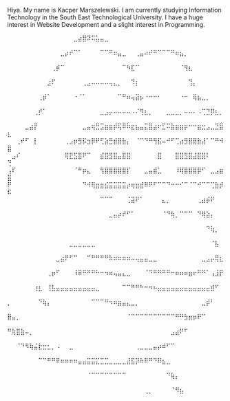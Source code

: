 Hiya. My name is Kacper Marszelewski.
I am currently studying Information Technology in the South East Technological University.
I have a huge interest in Website Development and a slight interest in Programming.

⠀⠀⠀⠀⠀⠀⠀⠀⠀⠀⠀⠀⠀⠀⠀⣀⣴⣿⠽⠭⣥⣤⣀⠀⠀⠀⠀⠀⠀⠀⠀⠀⠀⠀⠀⠀⠀⠀⠀⠀⠀⠀⠀⠀⠀⠀⠀⠀⠀⠀
⠀⠀⠀⠀⠀⠀⠀⠀⠀⠀⠀⠀⣀⡴⠞⠉⠁⠀⠀⠀⠀⠉⠉⠛⠶⣤⣀⠀⠀⢀⣤⠴⠞⠛⠉⠉⠉⠛⠶⣦⡀⠀⠀⠀⠀⠀⠀⠀⠀⠀
⠀⠀⠀⠀⠀⠀⠀⠀⠀⠀⢀⡾⠉⠀⠀⠀⠀⠀⠀⠀⠀⠀⠀⠀⠀⠀⠉⠳⣏⠉⠀⠀⠀⠀⠀⠀⠀⠀⠀⠈⢻⣆⠀⠀⠀⠀⠀⠀⠀⠀
⠀⠀⠀⠀⠀⠀⠀⠀⠀⣰⠏⠀⠀⠀⠀⠀⠀⢀⣠⠤⠤⠤⠤⢤⣄⡀⠀⠀⠹⡆⠀⠀⠀⠀⠀⠀⠀⠀⠀⠀⠀⢹⡄⠀⠀⠀⠀⠀⠀⠀
⠀⠀⠀⠀⠀⠀⠀⢀⡾⠁⠀⠀⠀⠀⠀⠐⠈⠁⠀⠀⠀⠀⠀⠀⠀⠉⠛⠶⢤⣽⡦⠐⠒⠒⠂⠀⠀⠀⠀⠐⠒⠀⢿⣦⣀⡀⠀⠀⠀⠀
⠀⠀⠀⠀⠀⠀⢀⡞⠁⠀⠀⠀⠀⠀⠀⠀⠀⠀⠀⠀⠀⣀⣠⡤⠤⠤⠤⠤⠠⠌⢻⣆⡀⠀⠀⠀⣀⣀⣀⡀⠤⠤⠄⠠⢉⣙⡿⣆⡀⠀
⠀⠀⠀⠀⣀⣴⡟⠀⠀⠀⠀⠀⠀⠀⠀⠀⠀⣀⣤⢶⣛⣩⣶⣶⡾⢯⠿⠷⣖⣦⣤⣍⣿⣴⠖⣋⠭⣷⣶⣶⡶⠒⠒⣶⣒⣠⣀⣙⣿⣆
⠀⠀⢀⠞⠋⠀⡇⠀⠀⠀⠀⠀⠀⢀⣠⡶⣻⡯⣲⡿⠟⢋⣵⣛⣾⣿⣷⡄⠀⠈⠉⠙⠛⢻⣯⠤⠚⠋⢉⣴⣻⣿⣿⣷⣼⠁⠉⠛⠺⣿
⠀⣠⠎⠀⠀⠀⠀⠀⠀⠀⠀⠀⠀⢿⣟⣫⣿⠟⠉⠀⠀⣾⣿⣻⣿⣤⣿⣿⠀⠀⠀⠀⠀⠀⣿⠀⠀⠀⣿⣿⣻⣿⣼⣿⣿⠇⠀⠀⠀⢙
⢠⠏⠀⠀⠀⠀⠀⠀⠀⠀⠀⠀⠀⠀⠀⠈⠛⡶⣄⠀⠀⢻⣿⣿⣿⣿⣿⡏⠀⠀⠀⣀⣤⣾⣁⠀⠀⠀⠸⢿⣿⣿⣿⡿⠋⠀⣀⣠⣶⣿
⠟⠀⠀⠀⠀⠀⠀⠀⠀⠀⠀⠀⠀⠀⠀⠀⠀⠙⠺⢿⣶⣶⣮⣭⣭⣭⣭⡴⢶⣶⣾⠿⠟⠋⠉⠉⠙⠒⠒⠊⠉⠈⠉⠚⠉⠉⢉⣷⡾⠯
⠀⠀⠀⠀⠀⠀⠀⠀⠀⠀⠀⠀⠀⠀⠀⠀⠀⠀⠀⠀⠀⠉⠉⠉⠀⠀⠀⢈⣽⠟⠁⠀⠀⠀⠀⣄⡀⠀⠀⠀⠀⠀⠀⢀⣴⡾⠟⠀⠀⠀
⠀⠀⠀⠀⠀⠀⠀⠀⠀⠀⠀⠀⠀⠀⠀⠀⠀⠀⠀⠀⠀⠀⠀⣀⣤⡴⠞⠋⠁⠀⠀⠀⠀⠀⠀⠈⠙⢷⡀⠉⠉⠉⠀⠙⢿⣵⡄⠀⠀⠀
⠀⠀⠀⠀⠀⠀⠀⠀⠀⠀⠀⠀⠀⠀⠀⠀⠀⠀⠀⠀⠀⠀⠀⠀⠀⠀⠀⠀⠀⠀⠀⠀⠀⠀⠀⠀⠀⠀⠀⠀⠀⠀⠀⠀⠀⠙⢷⡀⠀⠀
⠀⠀⠀⠀⠀⠀⠀⠀⠀⠀⠀⠀⠀⠀⣀⣀⣀⣀⣀⣀⠀⠀⠀⠀⠀⠀⠀⠀⠀⠀⠀⠀⠀⠀⠀⠀⠀⠀⠀⠀⠀⠀⠀⠀⠀⠀⠈⣧⠀⠀
⠀⠀⠀⠀⠀⠀⠀⠀⠀⠀⠀⣀⣴⠟⠋⠉⠀⠀⠉⠛⠛⠛⠛⠷⠶⠶⠶⠶⠤⢤⣤⣤⣀⣀⠀⠀⠀⠀⠀⠀⠀⠀⠀⠀⣀⣠⡤⢿⣆⠀
⠀⠀⠀⠀⠀⠀⠀⠀⠀⢀⡶⠋⠀⠀⠀⠸⠿⠛⠛⠛⠓⠒⠲⠶⢤⣤⣄⣀⠀⠀⠀⠈⠙⠛⠛⠛⠛⠒⠶⠶⠶⣶⠖⠛⠛⠁⢠⣸⡟⠀
⠀⠀⠀⠀⠀⠀⢰⣆⠀⢸⣧⣤⣤⣤⣤⣤⣤⣤⣤⣤⣀⠀⠀⠀⠀⠀⠉⠉⠛⠛⠓⠒⠲⠦⣤⣤⣤⣤⣤⣤⣤⣤⣤⣤⣤⣤⣾⠋⠀⠀
⡀⠀⠀⠀⠀⠀⠀⠙⢷⡄⠀⠀⠀⠀⠀⠀⠀⠀⠀⠉⠉⠉⠛⠲⠶⣶⣤⣄⣀⡀⠀⠀⠀⠀⠀⠀⠀⠀⠀⠀⠀⠀⠀⠀⣀⡾⠃⠀⠀⠀
⣿⣤⡀⠀⠀⠀⠀⠀⠀⠀⠀⠀⠀⠀⠀⠀⠀⠀⠀⠀⠀⠀⠀⠀⠀⠀⠀⠈⠉⠉⠉⠉⠉⠉⠉⠉⠉⠉⠛⠛⣳⣶⡶⠟⠉⠀⠀⠀⠀⠀
⠛⢷⣿⣷⠤⡀⠀⠀⠀⠀⠀⠀⠀⠀⠀⠀⠀⠀⠀⠀⠀⠀⠀⠀⠀⠀⠀⠀⠀⠀⠀⠀⠀⠀⠀⠀⠀⣠⣴⠟⠋⠀⠀⠀⠀⠀⠀⠀⠀⠀
⠀⠀⠈⠙⠻⢷⣬⣗⣒⣂⡀⠠⠀⠀⣀⠀⠀⠀⠀⠀⠀⠀⠀⠀⠀⠀⠀⠀⠀⢀⣀⣀⣀⣤⡴⠾⠋⠉⠀⠀⠀⠀⠀⠀⠀⠀⠀⠀⠀⠀
⠀⠀⠀⠀⠀⠀⠀⠉⠉⠛⠛⠿⠶⠶⠶⠶⣤⣤⣭⣭⣍⣉⣉⣀⣀⣀⣀⣼⣯⡽⠷⠿⠛⠙⠿⣦⣀⠀⠀⠀⠀⠀⠀⠀⠀⠀⠀⠀⠀⠀
⠀⠀⠀⠀⠀⠀⠀⠀⠀⠀⠀⠀⠀⠀⠀⠀⠀⠀⠈⠉⠉⠉⠉⠉⠉⠉⠉⠀⠀⠀⠀⠀⠀⠀⠀⠀⠙⢷⡄⠀⠀⠀⠀⠀⠀⠀⠀⠀⠀⠀
⠀⠀⠀⠀⠀⠀⠀⠀⠀⠀⠀⠀⠀⠀⠀⠀⠀⠀⠀⠀⠀⠀⠀⠀⠀⠀⠀⠀⠀⠀⠀⢀⡀⠀⠀⠀⠀⠈⠻⣦⠀⠀⠀⠀⠀⠀⠀⠀⠀⠀<!---
Coosper/Coosper is a ✨ special ✨ repository because its `README.md` (this file) appears on your GitHub profile.
You can click the Preview link to take a look at your changes.
--->
